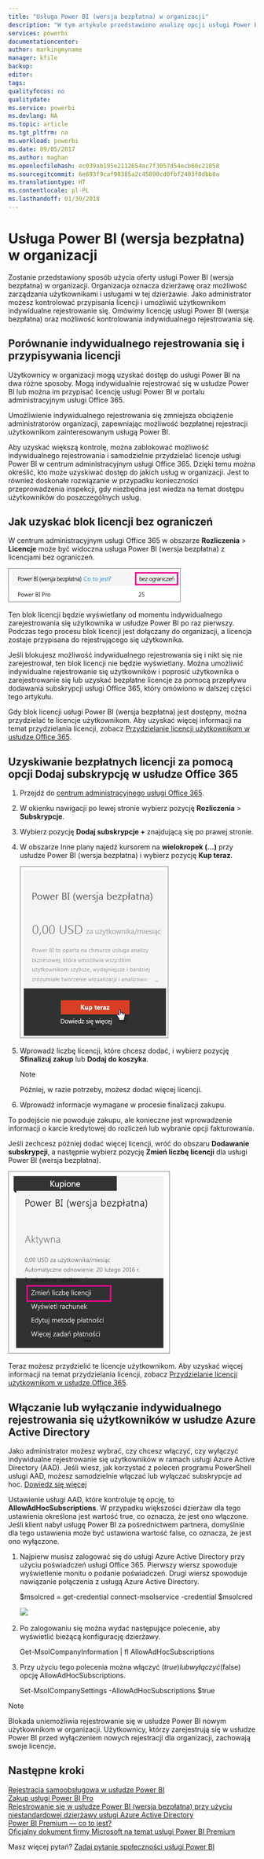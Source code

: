 ```yaml
---
title: "Usługa Power BI (wersja bezpłatna) w organizacji"
description: "W tym artykule przedstawiono analizę opcji usługi Power BI (wersja bezpłatna) z punktu widzenia organizacji. Jeśli jesteś administratorem dzierżawy, dowiesz się, jak zarządzać bezpłatnymi rejestracjami."
services: powerbi
documentationcenter: 
author: markingmyname
manager: kfile
backup: 
editor: 
tags: 
qualityfocus: no
qualitydate: 
ms.service: powerbi
ms.devlang: NA
ms.topic: article
ms.tgt_pltfrm: na
ms.workload: powerbi
ms.date: 09/05/2017
ms.author: maghan
ms.openlocfilehash: ec039ab195e2112654ac7f3057d54ecb60c21058
ms.sourcegitcommit: 6e693f9caf98385a2c45890cd0fbf2403f0dbb8a
ms.translationtype: HT
ms.contentlocale: pl-PL
ms.lasthandoff: 01/30/2018
---
```

# <a name="power-bi-free-in-your-organization"></a>Usługa Power BI (wersja bezpłatna) w organizacji
Zostanie przedstawiony sposób użycia oferty usługi Power BI (wersja bezpłatna) w organizacji. Organizacja oznacza dzierżawę oraz możliwość zarządzania użytkownikami i usługami w tej dzierżawie. Jako administrator możesz kontrolować przypisania licencji i umożliwić użytkownikom indywidualne rejestrowanie się. Omówimy licencję usługi Power BI (wersja bezpłatna) oraz możliwość kontrolowania indywidualnego rejestrowania się.

## <a name="individual-sign-up-versus-license-assignment"></a>Porównanie indywidualnego rejestrowania się i przypisywania licencji
Użytkownicy w organizacji mogą uzyskać dostęp do usługi Power BI na dwa różne sposoby. Mogą indywidualnie rejestrować się w usłudze Power BI lub można im przypisać licencję usługi Power BI w portalu administracyjnym usługi Office 365.

Umożliwienie indywidualnego rejestrowania się zmniejsza obciążenie administratorów organizacji, zapewniając możliwość bezpłatnej rejestracji użytkownikom zainteresowanym usługą Power BI.

Aby uzyskać większą kontrolę, można zablokować możliwość indywidualnego rejestrowania i samodzielnie przydzielać licencje usługi Power BI w centrum administracyjnym usługi Office 365. Dzięki temu można określić, kto może uzyskiwać dostęp do jakich usług w organizacji. Jest to również doskonałe rozwiązanie w przypadku konieczności przeprowadzenia inspekcji, gdy niezbędna jest wiedza na temat dostępu użytkowników do poszczególnych usług.

## <a name="how-to-get-the-unlimited-license-block"></a>Jak uzyskać blok licencji bez ograniczeń
W centrum administracyjnym usługi Office 365 w obszarze **Rozliczenia** > **Licencje** może być widoczna usługa Power BI (wersja bezpłatna) z licencjami bez ograniczeń.

![](media/service-admin-service-free-in-your-organization/unlimited-licenses.png)

Ten blok licencji będzie wyświetlany od momentu indywidualnego zarejestrowania się użytkownika w usłudze Power BI po raz pierwszy. Podczas tego procesu blok licencji jest dołączany do organizacji, a licencja zostaje przypisana do rejestrującego się użytkownika.

Jeśli blokujesz możliwość indywidualnego rejestrowania się i nikt się nie zarejestrował, ten blok licencji nie będzie wyświetlany. Można umożliwić indywidualne rejestrowanie się użytkowników i poprosić użytkownika o zarejestrowanie się lub uzyskać bezpłatne licencje za pomocą przepływu dodawania subskrypcji usługi Office 365, który omówiono w dalszej części tego artykułu.

Gdy blok licencji usługi Power BI (wersja bezpłatna) jest dostępny, można przydzielać te licencje użytkownikom. Aby uzyskać więcej informacji na temat przydzielania licencji, zobacz [Przydzielanie licencji użytkownikom w usłudze Office 365](https://support.office.com/article/Assign-or-unassign-licenses-for-Office-365-for-business-997596b5-4173-4627-b915-36abac6786dc).

## <a name="getting-free-licenses-via-add-subscription-within-office-365"></a>Uzyskiwanie bezpłatnych licencji za pomocą opcji Dodaj subskrypcję w usłudze Office 365
1. Przejdź do [centrum administracyjnego usługi Office 365](https://portal.office.com/admin/default.aspx).
2. W okienku nawigacji po lewej stronie wybierz pozycję **Rozliczenia** > **Subskrypcje**.
3. Wybierz pozycję **Dodaj subskrypcje +** znajdującą się po prawej stronie.
4. W obszarze Inne plany najedź kursorem na **wielokropek (…)** przy usłudze Power BI (wersja bezpłatna) i wybierz pozycję **Kup teraz**.
   
    ![](media/service-admin-service-free-in-your-organization/buy-powerbi-free.png)
5. Wprowadź liczbę licencji, które chcesz dodać, i wybierz pozycję **Sfinalizuj zakup** lub **Dodaj do koszyka**.
   
   > [!NOTE]
   > Później, w razie potrzeby, możesz dodać więcej licencji.
   > 
   > 
6. Wprowadź informacje wymagane w procesie finalizacji zakupu.

To podejście nie powoduje zakupu, ale konieczne jest wprowadzenie informacji o karcie kredytowej do rozliczeń lub wybranie opcji fakturowania.

Jeśli zechcesz później dodać więcej licencji, wróć do obszaru **Dodawanie subskrypcji**, a następnie wybierz pozycję **Zmień liczbę licencji** dla usługi Power BI (wersja bezpłatna).

![](media/service-admin-service-free-in-your-organization/change-license-quantity.png)

Teraz możesz przydzielić te licencje użytkownikom. Aby uzyskać więcej informacji na temat przydzielania licencji, zobacz [Przydzielanie licencji użytkownikom w usłudze Office 365](https://support.office.com/article/Assign-or-unassign-licenses-for-Office-365-for-business-997596b5-4173-4627-b915-36abac6786dc).

## <a name="enable-or-disable-individual-user-sign-up-in-azure-active-directory"></a>Włączanie lub wyłączanie indywidualnego rejestrowania się użytkowników w usłudze Azure Active Directory
Jako administrator możesz wybrać, czy chcesz włączyć, czy wyłączyć indywidualne rejestrowanie się użytkowników w ramach usługi Azure Active Directory (AAD). Jeśli wiesz, jak korzystać z poleceń programu PowerShell usługi AAD, możesz samodzielnie włączać lub wyłączać subskrypcje ad hoc. [Dowiedz się więcej](https://technet.microsoft.com/library/jj151815.aspx)

Ustawienie usługi AAD, które kontroluje tę opcję, to **AllowAdHocSubscriptions**. W przypadku większości dzierżaw dla tego ustawienia określona jest wartość true, co oznacza, że jest ono włączone. Jeśli klient nabył usługę Power BI za pośrednictwem partnera, domyślnie dla tego ustawienia może być ustawiona wartość false, co oznacza, że jest ono wyłączone.

1. Najpierw musisz zalogować się do usługi Azure Active Directory przy użyciu poświadczeń usługi Office 365. Pierwszy wiersz spowoduje wyświetlenie monitu o podanie poświadczeń. Drugi wiersz spowoduje nawiązanie połączenia z usługą Azure Active Directory.
   
     $msolcred = get-credential   connect-msolservice -credential $msolcred
   
   ![](media/service-admin-service-free-in-your-organization/aad-signin.png)
2. Po zalogowaniu się można wydać następujące polecenie, aby wyświetlić bieżącą konfigurację dzierżawy.
   
     Get-MsolCompanyInformation | fl AllowAdHocSubscriptions
3. Przy użyciu tego polecenia można włączyć ($true) lub wyłączyć ($false) opcję AllowAdHocSubscriptions.
   
     Set-MsolCompanySettings -AllowAdHocSubscriptions $true

> [!NOTE]
> Blokada uniemożliwia rejestrowanie się w usłudze Power BI nowym użytkownikom w organizacji. Użytkownicy, którzy zarejestrują się w usłudze Power BI przed wyłączeniem nowych rejestracji dla organizacji, zachowają swoje licencje.
> 
> 

## <a name="next-steps"></a>Następne kroki
[Rejestracja samoobsługowa w usłudze Power BI](service-self-service-signup-for-power-bi.md)  
[Zakup usługi Power BI Pro](service-admin-purchasing-power-bi-pro.md)  
[Rejestrowanie się w usłudze Power BI (wersja bezpłatna) przy użyciu niestandardowej dzierżawy usługi Azure Active Directory](developer/create-an-azure-active-directory-tenant.md)  
[Power BI Premium — co to jest?](service-premium.md)  
[Oficjalny dokument firmy Microsoft na temat usługi Power BI Premium](https://aka.ms/pbipremiumwhitepaper)  

Masz więcej pytań? [Zadaj pytanie społeczności usługi Power BI](http://community.powerbi.com/)

